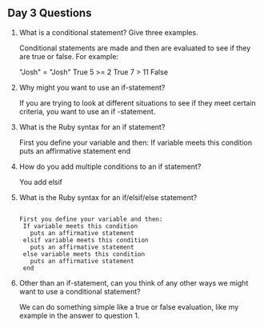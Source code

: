 ## Day 3 Questions

1. What is a conditional statement? Give three examples.

   Conditional statements are made and then are evaluated to see if they are true or false. For example:

   "Josh" = "Josh" True
   5 >= 2 True
   7 > 11 False

2. Why might you want to use an if-statement?

   If you are trying to look at different situations to see if they meet certain criteria, you want to use an if -statement.

3. What is the Ruby syntax for an if statement?

   First you define your variable and then:
    If variable meets this condition
      puts an affirmative statement
    end

4. How do you add multiple conditions to an if statement?

   You add elsif

5. What is the Ruby syntax for an if/elsif/else statement?

   ~~~~

   First you define your variable and then:
    If variable meets this condition
      puts an affirmative statement
    elsif variable meets this condition
      puts an affirmative statement
    else variable meets this condition
      puts an affirmative statement
    end

    ~~~~

6. Other than an if-statement, can you think of any other ways we might want to use a conditional statement?

   We can do something simple like a true or false evaluation, like my example in the answer to question 1.
